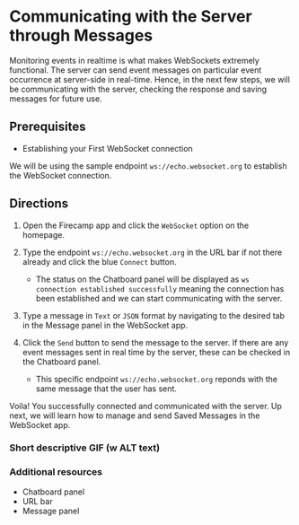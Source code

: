 # Communicating with the Server through Messages

Monitoring events in realtime is what makes WebSockets extremely functional. The server can send event messages on particular event occurrence at server-side in real-time. Hence, in the next few steps, we will be communicating with the server, checking the response and saving messages for future use.

## Prerequisites
- Establishing your First WebSocket connection

We will be using the sample endpoint `ws://echo.websocket.org` to establish the WebSocket connection.

## Directions
1. Open the Firecamp app and click the `WebSocket` option on the homepage.

2. Type the endpoint `ws://echo.websocket.org` in the URL bar if not there already and click the blue `Connect` button.

   - The status on the Chatboard panel will be displayed as `ws connection established successfully` meaning the connection has been established and we can start communicating with the server.

3. Type a message in `Text` or `JSON` format by navigating to the desired tab in the Message panel in the WebSocket app.

4. Click the `Send` button to send the message to the server. If there are any event messages sent in real time by the server, these can be checked in the Chatboard panel.

   - This specific endpoint `ws://echo.websocket.org` reponds with the same message that the user has sent.

Voila! You successfully connected and communicated with the server. Up next, we will learn how to manage and send Saved Messages in the WebSocket app.


### Short descriptive GIF (w ALT text)


### Additional resources
- Chatboard panel
- URL bar
- Message panel
